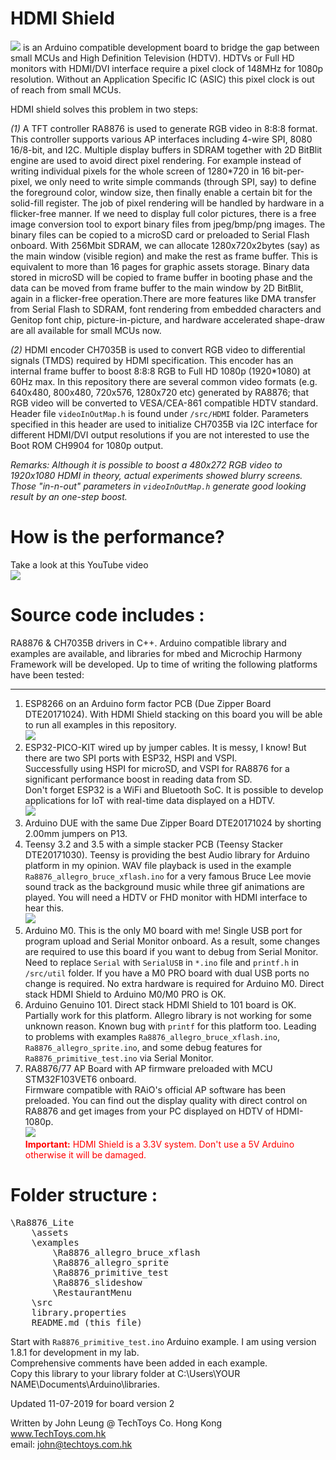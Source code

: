 # **HDMI Shield**  #
![](http://www.techtoys.com.hk/BoardsKits/HDMIshield/images/HDMIShield_v2_pin_diagram.png)
is an Arduino compatible development board to bridge the gap between small MCUs and High Definition Television (HDTV).
HDTVs or Full HD monitors with HDMI/DVI interface require a pixel clock of 148MHz for 1080p resolution.
Without an Application Specific IC (ASIC) this pixel clock is out of reach from small MCUs.

HDMI shield solves this problem in two steps:

*(1)* A TFT controller RA8876 is used to generate RGB video in 8:8:8 format.
This controller supports various AP interfaces including 4-wire SPI, 8080 16/8-bit, and I2C. Multiple display buffers in SDRAM together with 2D BitBlit engine are used to avoid direct pixel rendering. For example instead of writing individual pixels for the whole screen of 1280*720 in 16 bit-per-pixel, we only need to write simple commands (through SPI, say) to define the foreground color, window size, then finally enable a certain bit for the solid-fill register. The job of pixel rendering will be handled by hardware in a flicker-free manner. If we need to display full color pictures, there is a free image conversion tool to export binary files from jpeg/bmp/png images. The binary files can be copied to a microSD card or preloaded to Serial Flash onboard. With 256Mbit SDRAM, we can allocate 1280x720x2bytes (say) as the main window (visible region) and make the rest as frame buffer. This is equivalent to more than 16 pages for graphic assets storage. Binary data stored in microSD will be copied to frame buffer in booting phase and the data can be moved from frame buffer to the main window by 2D BitBlit, again in a flicker-free operation.There are more features like DMA transfer from Serial Flash to SDRAM, font rendering from embedded characters and Genitop font chip, picture-in-picture, and hardware accelerated shape-draw are all available for small MCUs now.
	
*(2)* HDMI encoder CH7035B is used to convert RGB video to differential signals (TMDS) required by HDMI specification. This encoder has an internal frame buffer to boost 8:8:8 RGB to Full HD 1080p (1920*1080) at 60Hz max. In this repository there are several common video formats (e.g. 640x480, 800x480, 720x576, 1280x720 etc) generated by RA8876; that RGB video will be converted to VESA/CEA-861 compatible HDTV standard. Header file `videoInOutMap.h` is found under `/src/HDMI` folder. Parameters specified in this header are used to initialize CH7035B via I2C interface for different HDMI/DVI output resolutions if you are not interested to use the Boot ROM CH9904 for 1080p output.
	
*Remarks: Although it is possible to boost a 480x272 RGB video to 1920x1080 HDMI in theory, actual experiments showed blurry screens.<br>Those "in-n-out" parameters in `videoInOutMap.h` generate good looking result by an one-step boost.*

# How is the performance? #
Take a look at this YouTube video<br>
[![](http://www.techtoys.com.hk/BoardsKits/HDMIshield/images/YouTube_link_beta.png)](https://youtu.be/MUeIY_gLn3c)


# Source code includes : #

RA8876 & CH7035B drivers in C++. Arduino compatible library and examples are available, and libraries for mbed and Microchip Harmony Framework will be developed.
Up to time of writing the following platforms have been tested:

----------
1. ESP8266 on an Arduino form factor PCB (Due Zipper Board DTE20171024). With HDMI Shield stacking on this board you will be able to run all examples in this repository.<br>![](http://www.techtoys.com.hk/BoardsKits/HDMIshield/images/DueZipperBoard_DTE20171024_400x300.png)
2. ESP32-PICO-KIT wired up by jumper cables. It is messy, I know! But there are two SPI ports with ESP32, HSPI and VSPI.<br>Successfully using HSPI for microSD, and VSPI for RA8876 for a significant performance boost in reading data from SD.<br>Don't forget ESP32 is a WiFi and Bluetooth SoC. It is possible to develop applications for IoT with real-time data displayed on a HDTV.<br>![](http://www.techtoys.com.hk/BoardsKits/HDMIshield/images/ESP32-PICO-KIT-wiredUP.png)
3. Arduino DUE with the same Due Zipper Board DTE20171024 by shorting 2.00mm jumpers on P13.
4. Teensy 3.2 and 3.5 with a simple stacker PCB (Teensy Stacker DTE20171030). 
   Teensy is providing the best Audio library for Arduino platform in my opinion.
   WAV file playback is used in the example `Ra8876_allegro_bruce_xflash.ino` for a very famous Bruce Lee movie
   sound track as the background music while three gif animations are played. You will need a HDTV or 
   FHD monitor with HDMI interface to hear this.<br>![](http://www.techtoys.com.hk/BoardsKits/HDMIshield/images/TeensyStacker_400x300.png)
5. Arduino M0. This is the only M0 board with me! Single USB port for program upload and Serial Monitor onboard. 
   As a result, some changes are required to use this board if you want to debug from Serial Monitor.
   Need to replace `Serial` with `SerialUSB` in `*.ino` file and `printf.h` in `/src/util` folder.
   If you have a M0 PRO board with dual USB ports no change is required. No extra hardware is required for Arduino M0. Direct stack HDMI Shield to Arduino M0/M0 PRO is OK.
6. Arduino Genuino 101. Direct stack HDMI Shield to 101 board is OK.<br>
   Partially work for this platform. Allegro library is not working for some unknown reason.
   Known bug with `printf` for this platform too. Leading to problems with examples
   `Ra8876_allegro_bruce_xflash.ino`, `Ra8876_allegro_sprite.ino`, and some debug features for 
   `Ra8876_primitive_test.ino` via Serial Monitor.
7. RA8876/77 AP Board with AP firmware preloaded with MCU STM32F103VET6 onboard.<br>Firmware compatible with RAiO's official AP software has been preloaded. You can find out the display quality with direct control on RA8876 and get images from your PC displayed on HDTV of HDMI-1080p.<br>
![](http://www.techtoys.com.hk/BoardsKits/HDMIshield/images/HDMIShield_STM32F103VET6_400x300.png)<br>
<span style = "color:red">**Important:** HDMI Shield is a 3.3V system. Don't use a 5V Arduino otherwise it will be damaged.</span>


# Folder structure : #
<pre>
\Ra8876_Lite
	\assets
	\examples
		\Ra8876_allegro_bruce_xflash
		\Ra8876_allegro_sprite
		\Ra8876_primitive_test
		\Ra8876_slideshow
		\RestaurantMenu
	\src
	library.properties
	README.md (this file)
</pre>


Start with `Ra8876_primitive_test.ino` Arduino example. I am using version 1.8.1 for development in my lab.<br>Comprehensive comments have been added in each example.<br>
Copy this library to your library folder at C:\Users\YOUR NAME\Documents\Arduino\libraries.
	
Updated 11-07-2019 for board version 2

Written by John Leung @ TechToys Co. Hong Kong <br>
www.TechToys.com.hk<br>
email: john@techtoys.com.hk<br>


